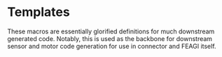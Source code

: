 # Templates
These macros are essentially glorified definitions for much downstream generated code. Notably, this is used as the backbone for downstream sensor and motor code generation for use in connector and FEAGI itself.
